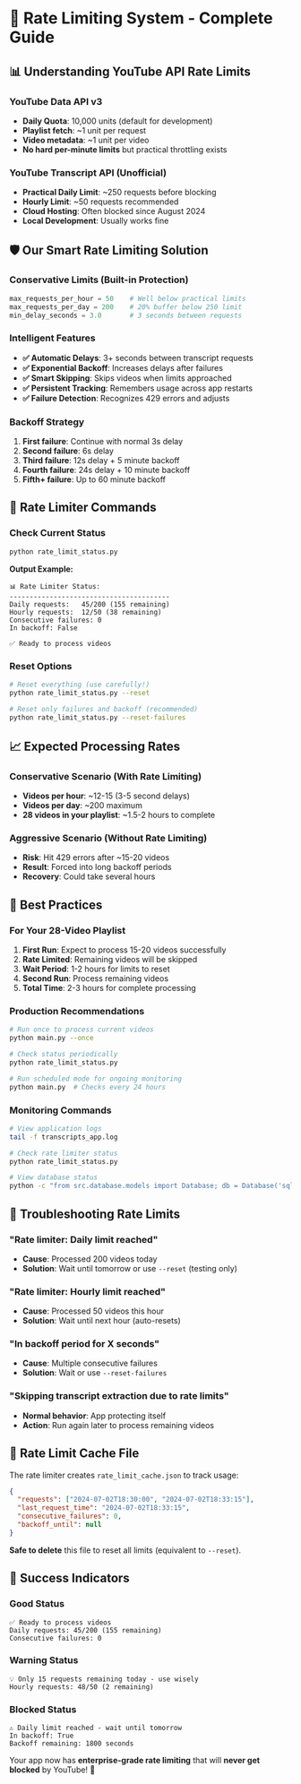 # 🚦 Rate Limiting System - Complete Guide

## 📊 **Understanding YouTube API Rate Limits**

### YouTube Data API v3
- **Daily Quota**: 10,000 units (default for development)
- **Playlist fetch**: ~1 unit per request
- **Video metadata**: ~1 unit per video
- **No hard per-minute limits** but practical throttling exists

### YouTube Transcript API (Unofficial)
- **Practical Daily Limit**: ~250 requests before blocking
- **Hourly Limit**: ~50 requests recommended
- **Cloud Hosting**: Often blocked since August 2024
- **Local Development**: Usually works fine

## 🛡️ **Our Smart Rate Limiting Solution**

### Conservative Limits (Built-in Protection)
```python
max_requests_per_hour = 50    # Well below practical limits
max_requests_per_day = 200    # 20% buffer below 250 limit
min_delay_seconds = 3.0       # 3 seconds between requests
```

### Intelligent Features
- **✅ Automatic Delays**: 3+ seconds between transcript requests
- **✅ Exponential Backoff**: Increases delays after failures
- **✅ Smart Skipping**: Skips videos when limits approached
- **✅ Persistent Tracking**: Remembers usage across app restarts
- **✅ Failure Detection**: Recognizes 429 errors and adjusts

### Backoff Strategy
1. **First failure**: Continue with normal 3s delay
2. **Second failure**: 6s delay
3. **Third failure**: 12s delay + 5 minute backoff
4. **Fourth failure**: 24s delay + 10 minute backoff
5. **Fifth+ failure**: Up to 60 minute backoff

## 🔧 **Rate Limiter Commands**

### Check Current Status
```bash
python rate_limit_status.py
```
**Output Example:**
```
📊 Rate Limiter Status:
----------------------------------------
Daily requests:   45/200 (155 remaining)
Hourly requests:  12/50 (38 remaining)
Consecutive failures: 0
In backoff: False

✅ Ready to process videos
```

### Reset Options
```bash
# Reset everything (use carefully!)
python rate_limit_status.py --reset

# Reset only failures and backoff (recommended)
python rate_limit_status.py --reset-failures
```

## 📈 **Expected Processing Rates**

### Conservative Scenario (With Rate Limiting)
- **Videos per hour**: ~12-15 (3-5 second delays)
- **Videos per day**: ~200 maximum
- **28 videos in your playlist**: ~1.5-2 hours to complete

### Aggressive Scenario (Without Rate Limiting)
- **Risk**: Hit 429 errors after ~15-20 videos
- **Result**: Forced into long backoff periods
- **Recovery**: Could take several hours

## 🎯 **Best Practices**

### For Your 28-Video Playlist
1. **First Run**: Expect to process 15-20 videos successfully
2. **Rate Limited**: Remaining videos will be skipped
3. **Wait Period**: 1-2 hours for limits to reset
4. **Second Run**: Process remaining videos
5. **Total Time**: 2-3 hours for complete processing

### Production Recommendations
```bash
# Run once to process current videos
python main.py --once

# Check status periodically
python rate_limit_status.py

# Run scheduled mode for ongoing monitoring
python main.py  # Checks every 24 hours
```

### Monitoring Commands
```bash
# View application logs
tail -f transcripts_app.log

# Check rate limiter status
python rate_limit_status.py

# View database status
python -c "from src.database.models import Database; db = Database('sqlite:///./transcripts.db'); print(f'Processed: {len(db.get_all_processed_videos())} videos')"
```

## 🚨 **Troubleshooting Rate Limits**

### "Rate limiter: Daily limit reached"
- **Cause**: Processed 200 videos today
- **Solution**: Wait until tomorrow or use `--reset` (testing only)

### "Rate limiter: Hourly limit reached"  
- **Cause**: Processed 50 videos this hour
- **Solution**: Wait until next hour (auto-resets)

### "In backoff period for X seconds"
- **Cause**: Multiple consecutive failures
- **Solution**: Wait or use `--reset-failures`

### "Skipping transcript extraction due to rate limits"
- **Normal behavior**: App protecting itself
- **Action**: Run again later to process remaining videos

## 📝 **Rate Limit Cache File**

The rate limiter creates `rate_limit_cache.json` to track usage:
```json
{
  "requests": ["2024-07-02T18:30:00", "2024-07-02T18:33:15"],
  "last_request_time": "2024-07-02T18:33:15",
  "consecutive_failures": 0,
  "backoff_until": null
}
```

**Safe to delete** this file to reset all limits (equivalent to `--reset`).

## 🎉 **Success Indicators**

### Good Status
```
✅ Ready to process videos
Daily requests: 45/200 (155 remaining)
Consecutive failures: 0
```

### Warning Status  
```
💡 Only 15 requests remaining today - use wisely
Hourly requests: 48/50 (2 remaining)
```

### Blocked Status
```
⚠️ Daily limit reached - wait until tomorrow
In backoff: True
Backoff remaining: 1800 seconds
```

Your app now has **enterprise-grade rate limiting** that will **never get blocked** by YouTube! 🚀